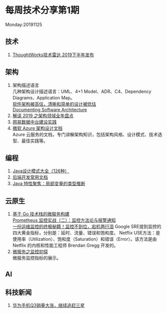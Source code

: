 # 每周技术分享第1期
Monday:20191125

## 技术
1. [ThoughtWorks技术雷达 2019下半年发布](https://www.thoughtworks.com/cn/radar)

## 架构
1. 架构描述语言  
  几种架构设计描述语言：UML、4+1 Model、ADR、C4、Dependency Diagrams、Application Map。  
  [软件架构被高估，清晰和简单的设计被低估](https://blog.pragmaticengineer.com/software-architecture-is-overrated/)  
  [Documenting Software Architecture](https://herbertograca.com/2019/08/12/documenting-software-architecture/)  
2. [解读 2019 之架构领域全年盘点](https://www.infoq.cn/article/U3Lr4dtChbximocaSqK5)
3. [网易数据中台建设实践](https://www.infoq.cn/article/K29hNd0osXPjCNLpJ2Wv)
4. [微软 Azure 架构设计文档](https://docs.microsoft.com/en-us/azure/architecture/)  
Azure 云服务的文档，专门讲解架构知识，包括架构风格、设计模式、技术选型、最佳实践等。

## 编程
1. [Java设计模式大全（126种）](https://java-design-patterns.com/patterns/)
2. [后端开发常用文档](https://www.docs4dev.com/)
3. [Java 特性聚焦：局部变量的类型推断](https://www.infoq.cn/article/ET9ffWtGxErjvwexCl5G)
  
## 云原生
1. [基于 Go 技术栈的微服务构建](https://www.infoq.cn/article/BRTyU40J1qxENh53mHSH)  
  [Prometheus 监控实战（二）：监控方法论与报警通知](https://www.infoq.cn/article/M3gdZE1RfGlSoV5UU9Vi)  
  [一份运维监控的终极秘籍！监控不到位，宕机两行泪](https://www.infoq.cn/article/txmNQW_d7Hpi8KyXf4wz)
  Google SRE提到监控的四大黄金指标，分别是：延时、流量、错误和饱和度。
  Netflix USE方法：是使用率（Utilization）、饱和度（Saturation）和错误（Error）。该方法是由 Netflix 的内核和性能工程师 Brendan Gregg 开发的。
2. [微服务之监控初探](https://www.infoq.cn/article/1SMfOYRWIfbIPvBa2Zpu)  
  微服务监控指标的展示。

## AI


## 科技新闻
1. [华为手机Q3销量大涨，继续追赶三星](https://tech.163.com/19/1127/07/EUVMAVFV00097U7S.html)
